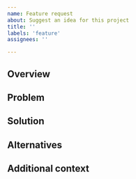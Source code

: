 ```yaml
---
name: Feature request
about: Suggest an idea for this project
title: ''
labels: 'feature'
assignees: ''

---
```


## Overview
<!-- A brief overview of the related current state -->

## Problem
<!-- A clear and concise description of what the problem is. Ex. I'm always frustrated when [...] -->

## Solution
<!-- A clear and concise description of what you want to happen. -->

## Alternatives
<!-- A clear and concise description of any alternative solutions or features you've considered. -->

## Additional context
<!-- Add any other context or screenshots about the feature request here. -->
 
